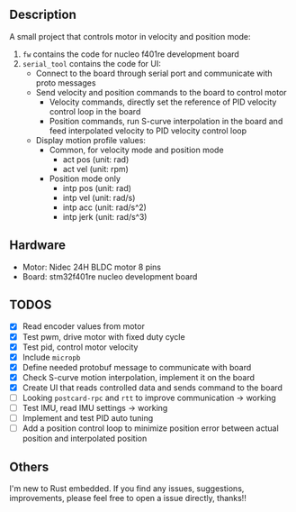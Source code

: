 ## Description

A small project that controls motor in velocity and position mode:
1. `fw` contains the code for nucleo f401re development board
2. `serial_tool` contains the code for UI:
    * Connect to the board through serial port and communicate with proto messages
    * Send velocity and position commands to the board to control motor
        - Velocity commands, directly set the reference of PID velocity control loop in the board
        - Position commands, run S-curve interpolation in the board and feed interpolated velocity to PID velocity control loop
    * Display motion profile values:
        - Common, for velocity mode and position mode
          - act pos (unit: rad)
          - act vel (unit: rpm)
        - Position mode only
          - intp pos (unit: rad)
          - intp vel (unit: rad/s)
          - intp acc (unit: rad/s^2)
          - intp jerk (unit: rad/s^3)
         
## Hardware

- Motor: Nidec 24H BLDC motor 8 pins
- Board: stm32f401re nucleo development board

## TODOS

- [x] Read encoder values from motor
- [x] Test pwm, drive motor with fixed duty cycle
- [x] Test pid, control motor velocity
- [x] Include `micropb`
- [x] Define needed protobuf message to communicate with board
- [x] Check S-curve motion interpolation, implement it on the board
- [X] Create UI that reads controlled data and sends command to the board
- [ ] Looking `postcard-rpc` and `rtt` to improve communication $\to$ working
- [ ] Test IMU, read IMU settings $\to$ working
- [ ] Implement and test PID auto tuning
- [ ] Add a position control loop to minimize position error between actual position and interpolated position

## Others

I'm new to Rust embedded. If you find any issues, suggestions, improvements, please feel free to open a issue directly, thanks!!

